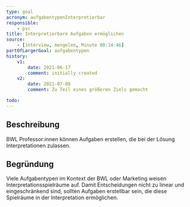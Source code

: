 ```yaml
---
type: goal
acronym: aufgabentypenInterpretierbar
responsible: 
    - psc
title: Interpretierbare Aufgaben ermöglichen
source:
    - [interview, mengelen, Minute 00:14:46]
partOfLargerGoal: aufgabentypen
history:
    v1:
        date: 2021-06-17
        comment: initially created
    v2:
        date: 2021-07-08
        comment: Zu Teil eines größeren Ziels gemacht

todo: 
---
```


## Beschreibung

BWL Professor:innen können Aufgaben erstellen, die bei der Lösung Interpretationen zulassen.

## Begründung

Viele Aufgabentypen im Kontext der BWL oder Marketing weisen Interpretationsspielräume auf. Damit Entscheidungen nicht zu linear und eingeschränkend sind, sollten Aufgaben erstellbar sein, die diese Spielräume in der Interpretation ermöglichen.